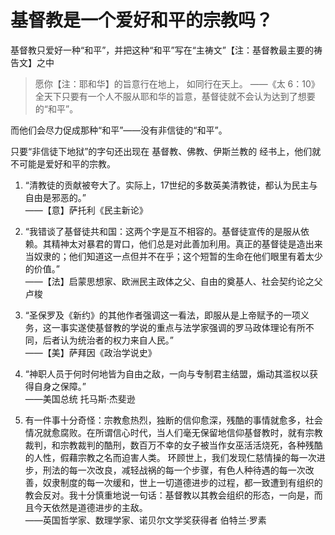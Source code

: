# 基督教是一个爱好和平的宗教吗？

基督教只爱好一种“和平”，并把这种“和平”写在“主祷文”【注：基督教最主要的祷告文】之中

> 愿你【注：耶和华】的旨意行在地上， 如同行在天上。 ——《太 6：10》
全天下只要有一个人不服从耶和华的旨意，基督徒就不会认为达到了想要的“和平”。

而他们会尽力促成那种“和平”——没有非信徒的“和平”。

只要“非信徒下地狱”的字句还出现在 基督教、佛教、伊斯兰教的 经书上，他们就不可能是爱好和平的宗教。

1. “清教徒的贡献被夸大了。实际上，17世纪的多数英美清教徒，都认为民主与自由是邪恶的。”<br>——【意】萨托利《民主新论》

2. “我错谈了基督徒共和国：这两个字是互不相容的。基督徒宣传的是服从依赖。其精神太对暴君的胃口，他们总是对此善加利用。真正的基督徒是造出来当奴隶的；他们知道这一点但并不在乎；这个短暂的生命在他们眼里有着太少的价值。”<br>——【法】启蒙思想家、欧洲民主政体之父、自由的奠基人、社会契约论之父 卢梭

3. “圣保罗及《新约》的其他作者强调这一看法，即服从是上帝赋予的一项义务，这一事实遂使基督教的学说的重点与法学家强调的罗马政体理论有所不同，后者认为统治者的权力来自人民。”<br>——【美】萨拜因《政治学说史》

4. “神职人员于何时何地皆为自由之敌，一向与专制君主结盟，煽动其滥权以获得自身之保障。”<br>——美国总统 托马斯·杰斐逊

5. 有一件事十分奇怪：宗教愈热烈，独断的信仰愈深，残酷的事情就愈多，社会情况就愈腐败。在所谓信心时代，当人们毫无保留地信仰基督教时，就有宗教裁判，和宗教裁判的酷刑，数百万不幸的女子被当作女巫活活烧死，各种残酷的人性，假藉宗教之名而迫害人类。 环顾世上，我们发现仁慈情操的每一次进步，刑法的每一次改良，减轻战祸的每一个步骤，有色人种待遇的每一次改善，奴隶制度的每一次缓和，世上一切道德进步的过程，都一致遭到有组织的教会反对。我十分慎重地说一句话：基督教以其教会组织的形态，一向是，而且今天依然是道德进步的主敌。<br>——英国哲学家、数理学家、诺贝尔文学奖获得者 伯特兰·罗素